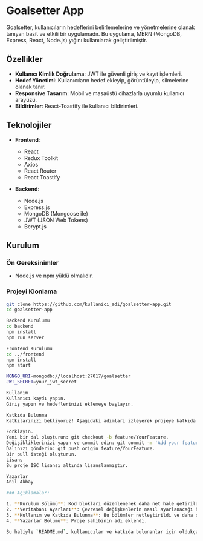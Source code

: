 # Goalsetter App

Goalsetter, kullanıcıların hedeflerini belirlemelerine ve yönetmelerine olanak tanıyan basit ve etkili bir uygulamadır. Bu uygulama, MERN (MongoDB, Express, React, Node.js) yığını kullanılarak geliştirilmiştir.

## Özellikler

- **Kullanıcı Kimlik Doğrulama**: JWT ile güvenli giriş ve kayıt işlemleri.
- **Hedef Yönetimi**: Kullanıcıların hedef ekleyip, görüntüleyip, silmelerine olanak tanır.
- **Responsive Tasarım**: Mobil ve masaüstü cihazlarla uyumlu kullanıcı arayüzü.
- **Bildirimler**: React-Toastify ile kullanıcı bildirimleri.

## Teknolojiler

- **Frontend**:

  - React
  - Redux Toolkit
  - Axios
  - React Router
  - React Toastify

- **Backend**:
  - Node.js
  - Express.js
  - MongoDB (Mongoose ile)
  - JWT (JSON Web Tokens)
  - Bcrypt.js

## Kurulum

### Ön Gereksinimler

- Node.js ve npm yüklü olmalıdır.

### Projeyi Klonlama

```bash
git clone https://github.com/kullanici_adi/goalsetter-app.git
cd goalsetter-app

Backend Kurulumu
cd backend
npm install
npm run server

Frontend Kurulumu
cd ../frontend
npm install
npm start

MONGO_URI=mongodb://localhost:27017/goalsetter
JWT_SECRET=your_jwt_secret

Kullanım
Kullanıcı kaydı yapın.
Giriş yapın ve hedeflerinizi eklemeye başlayın.

Katkıda Bulunma
Katkılarınızı bekliyoruz! Aşağıdaki adımları izleyerek projeye katkıda bulunabilirsiniz:

Forklayın.
Yeni bir dal oluşturun: git checkout -b feature/YourFeature.
Değişikliklerinizi yapın ve commit edin: git commit -m 'Add your feature'.
Dalınızı gönderin: git push origin feature/YourFeature.
Bir pull isteği oluşturun.
Lisans
Bu proje ISC lisansı altında lisanslanmıştır.

Yazarlar
Anıl Akbay

### Açıklamalar:

1. **Kurulum Bölümü**: Kod blokları düzenlenerek daha net hale getirildi.
2. **Veritabanı Ayarları**: Çevresel değişkenlerin nasıl ayarlanacağı hakkında daha fazla bilgi eklendi.
3. **Kullanım ve Katkıda Bulunma**: Bu bölümler netleştirildi ve daha okunaklı hale getirildi.
4. **Yazarlar Bölümü**: Proje sahibinin adı eklendi.

Bu haliyle `README.md`, kullanıcılar ve katkıda bulunanlar için oldukça bilgilendirici ve profesyonel bir doküman sunmaktadır. İyi çalışmalar!


```
